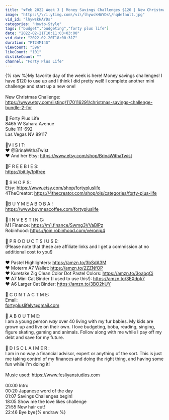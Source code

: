 ```yaml
---
title: "❤️Feb 2022 Week 3 | Money Savings Challenges $120 | New Christmas Challenge | Single Income Over 40"
image: "https:\/\/i.ytimg.com\/vi\/lhywskHAYDs\/hqdefault.jpg"
vid_id: "lhywskHAYDs"
categories: "Howto-Style"
tags: ["budget","budgeting","forty plus life"]
date: "2022-02-21T10:11:03+03:00"
vid_date: "2022-02-20T18:00:31Z"
duration: "PT24M14S"
viewcount: "596"
likeCount: "101"
dislikeCount: ""
channel: "Forty Plus Life"
---
```

{% raw %}My favorite day of the week is here! Money savings challenges! I have $120 to use up and I think I did pretty well! I complete another mini challenge and start up a new one!<br /><br />New Christmas Challenge:  <a rel="nofollow" target="blank" href="https://www.etsy.com/listing/1170116291/christmas-savings-challenge-bundle-2-for">https://www.etsy.com/listing/1170116291/christmas-savings-challenge-bundle-2-for</a><br /><br />💌 Forty Plus Life<br />8465 W Sahara Avenue<br />Suite 111-692<br />Las Vegas NV 89117<br /><br />🌸V I S I T:<br />♥ @BrinaWithaTwist <br />♥ And her Etsy: <a rel="nofollow" target="blank" href="https://www.etsy.com/shop/BrinaWithaTwist">https://www.etsy.com/shop/BrinaWithaTwist</a><br /><br />🌸F R E E B I E S: <br /><a rel="nofollow" target="blank" href="https://bit.ly/fplfree">https://bit.ly/fplfree</a><br /><br />🌸 S H O P S: <br />Etsy: <a rel="nofollow" target="blank" href="https://www.etsy.com/shop/fortypluslife">https://www.etsy.com/shop/fortypluslife</a><br />4TheCreator: <a rel="nofollow" target="blank" href="https://4thecreator.com/shop/ols/categories/forty-plus-life">https://4thecreator.com/shop/ols/categories/forty-plus-life</a><br /><br />🌸B U Y   M E   A  B O B A !<br /><a rel="nofollow" target="blank" href="https://www.buymeacoffee.com/fortypluslife">https://www.buymeacoffee.com/fortypluslife</a><br /><br />🌸 I N V E S T I N G: <br />M1 Finance: <a rel="nofollow" target="blank" href="https://m1.finance/Swmg3VVaBlPz">https://m1.finance/Swmg3VVaBlPz</a><br />Robinhood: <a rel="nofollow" target="blank" href="https://join.robinhood.com/veronip4">https://join.robinhood.com/veronip4</a><br /><br />🌸 P R O D U C T S  I  U S E: <br />(Please note that these are affiliate links and I get a commission at no additional cost to you!)<br /><br />♥ Pastel Highlighters:  <a rel="nofollow" target="blank" href="https://amzn.to/3bSdA3M">https://amzn.to/3bSdA3M</a><br />♥ Moterm A7 Wallet:  <a rel="nofollow" target="blank" href="https://amzn.to/2ZZNfOP">https://amzn.to/2ZZNfOP</a><br />♥ Kuretake Zig Clean Color Dot Pastel Colors:  <a rel="nofollow" target="blank" href="https://amzn.to/3oabqCi">https://amzn.to/3oabqCi</a><br />♥  A7 Mini Cat Binder (I used to use this!): <a rel="nofollow" target="blank" href="https://amzn.to/3EXdpk7">https://amzn.to/3EXdpk7</a><br />♥ A6 Larger Cat Binder: <a rel="nofollow" target="blank" href="https://amzn.to/3BO2hUY">https://amzn.to/3BO2hUY</a><br /><br />🌸 C O N T A C T   M E:<br />Email:<br />fortypluslifelv@gmail.com<br /><br />🌸 A B O U T  M E:<br />I am a young person *way* over 40 living with my fur babies. My kids are grown up and live on their own. I love budgeting, boba, reading, singing, figure skating, gaming and animals. Follow along with me while I pay off my debt and save for my future.<br /><br />🌸 D I S C L A I M E R :<br />I am in no way a financial advisor, expert or anything of the sort. This is just me taking control of my finances and doing the right thing, and having some fun while I'm doing it!<br /><br />Music used:  <a rel="nofollow" target="blank" href="https://www.fesliyanstudios.com">https://www.fesliyanstudios.com</a><br /><br />00:00 Intro<br />00:20 Japanese word of the day<br />01:07 Savings Challenges begin!<br />18:05 Show me the love likes challenge<br />21:55 New hair cut!<br />22:46 Bye bye{% endraw %}
